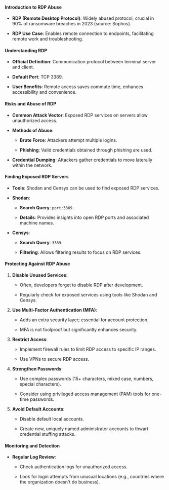 #### **Introduction to RDP Abuse**

- **RDP (Remote Desktop Protocol)**: Widely abused protocol; crucial in 90% of ransomware breaches in 2023 (source: Sophos).
    
- **RDP Use Case**: Enables remote connection to endpoints, facilitating remote work and troubleshooting.
    

#### **Understanding RDP**

- **Official Definition**: Communication protocol between terminal server and client.
    
- **Default Port**: TCP 3389.
    
- **User Benefits**: Remote access saves commute time, enhances accessibility and convenience.
    

#### **Risks and Abuse of RDP**

- **Common Attack Vector**: Exposed RDP services on servers allow unauthorized access.
    
- **Methods of Abuse**:
    
    - **Brute Force**: Attackers attempt multiple logins.
        
    - **Phishing**: Valid credentials obtained through phishing are used.
        
- **Credential Dumping**: Attackers gather credentials to move laterally within the network.
    

#### **Finding Exposed RDP Servers**

- **Tools**: Shodan and Censys can be used to find exposed RDP services.
    
- **Shodan**:
    
    - **Search Query**: `port:3389`.
        
    - **Details**: Provides insights into open RDP ports and associated machine names.
        
- **Censys**:
    
    - **Search Query**: `3389`.
        
    - **Filtering**: Allows filtering results to focus on RDP services.
        

#### **Protecting Against RDP Abuse**

1. **Disable Unused Services**:
    
    - Often, developers forget to disable RDP after development.
        
    - Regularly check for exposed services using tools like Shodan and Censys.
        
2. **Use Multi-Factor Authentication (MFA)**:
    
    - Adds an extra security layer; essential for account protection.
        
    - MFA is not foolproof but significantly enhances security.
        
3. **Restrict Access**:
    
    - Implement firewall rules to limit RDP access to specific IP ranges.
        
    - Use VPNs to secure RDP access.
        
4. **Strengthen Passwords**:
    
    - Use complex passwords (15+ characters, mixed case, numbers, special characters).
        
    - Consider using privileged access management (PAM) tools for one-time passwords.
        
5. **Avoid Default Accounts**:
    
    - Disable default local accounts.
        
    - Create new, uniquely named administrator accounts to thwart credential stuffing attacks.
        

#### **Monitoring and Detection**

- **Regular Log Review**:
    
    - Check authentication logs for unauthorized access.
        
    - Look for login attempts from unusual locations (e.g., countries where the organization doesn't do business).